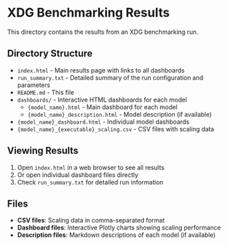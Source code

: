 # XDG Benchmarking Results

This directory contains the results from an XDG benchmarking run.

## Directory Structure

- `index.html` - Main results page with links to all dashboards
- `run_summary.txt` - Detailed summary of the run configuration and parameters
- `README.md` - This file
- `dashboards/` - Interactive HTML dashboards for each model
  - `{model_name}.html` - Main dashboard for each model
  - `{model_name}_description.html` - Model description (if available)
- `{model_name}_dashboard.html` - Individual model dashboards
- `{model_name}_{executable}_scaling.csv` - CSV files with scaling data

## Viewing Results

1. Open `index.html` in a web browser to see all results
2. Or open individual dashboard files directly
3. Check `run_summary.txt` for detailed run information

## Files

- **CSV files**: Scaling data in comma-separated format
- **Dashboard files**: Interactive Plotly charts showing scaling performance
- **Description files**: Markdown descriptions of each model (if available)

